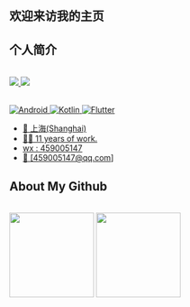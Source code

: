 ## 欢迎来访我的主页

## 个人简介

</br>
<div align="left">
    <a href="https://juejin.cn/user/3280598430145934/posts"><img src="https://img.shields.io/badge/juejin-掘金-blue" />
    <a href="https://blog.csdn.net/wangwenbo1019"><img src="https://img.shields.io/badge/CSDN-论坛-c32136" />
  </div>
</br>

![Android](https://img.shields.io/badge/-Android-333333?style=flat&logo=Android)
![Kotlin](https://img.shields.io/badge/-Kotlin-333333?style=flat&logo=Kotlin)
![Flutter](https://img.shields.io/badge/-Flutter-333333?style=flat&logo=Flutter)

- 📍 上海(Shanghai)
- 👩‍💻 11 years of work.
- wx : 459005147
- 📧  [459005147@qq.com]


## About My Github

<br/> 
<div align="left">
<img height='150' src="https://github-readme-stats.vercel.app/api/top-langs/?username=VincentStory&layout=compact&langs_count=8&theme=cobalt" align="center" />
<img height='150' src="https://github-readme-stats.vercel.app/api?username=VincentStory&include_all_commits=true&disable_animations=true&theme=cobalt" align="center" />
</div> 


